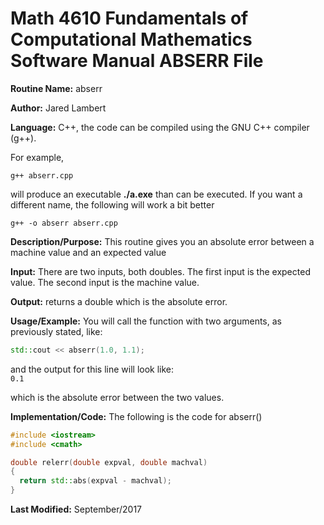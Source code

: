 # Math 4610 Fundamentals of Computational Mathematics Software Manual ABSERR File

**Routine Name:**           abserr

**Author:** Jared Lambert

**Language:** C++, the code can be compiled using the GNU C++ compiler (g++). 

For example,

    g++ abserr.cpp

will produce an executable **./a.exe** than can be executed. If you want a different name, the following will work a bit
better

    g++ -o abserr abserr.cpp

**Description/Purpose:** This routine gives you an absolute error between a machine value and an expected value   
    


**Input:** There are two inputs, both doubles. The first input is the expected value. The second input is the machine value.  


**Output:** returns a double which is the absolute error.
  

**Usage/Example:**
You will call the function with two arguments, as previously stated, like:
```c++
std::cout << abserr(1.0, 1.1);
```
and the output for this line will look like:    
```0.1```  

which is the absolute error between the two values.

**Implementation/Code:** The following is the code for abserr()
``` c++
#include <iostream>
#include <cmath>

double relerr(double expval, double machval)
{
  return std::abs(expval - machval);
}

```
**Last Modified:** September/2017
